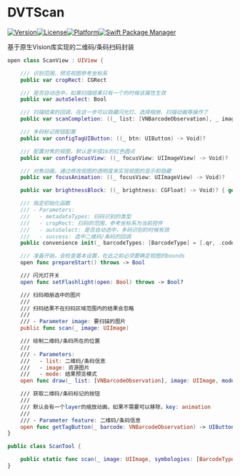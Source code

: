 # DVTScan

[![Version](https://img.shields.io/cocoapods/v/DVTScan.svg?style=flat)](https://cocoapods.org/pods/DVTScan)[![License](https://img.shields.io/cocoapods/l/DVTScan.svg?style=flat)](https://cocoapods.org/pods/DVTScan)[![Platform](https://img.shields.io/cocoapods/p/DVTScan.svg?style=flat)](https://cocoapods.org/pods/DVTScan)[![Swift Package Manager](https://rawgit.com/jlyonsmith/artwork/master/SwiftPackageManager/swiftpackagemanager-compatible.svg)](https://swift.org/package-manager/)

基于原生Vision库实现的二维码/条码扫码封装

```swift
open class ScanView : UIView {

    /// 识别范围，预览视图参考坐标系
    public var cropRect: CGRect

    /// 是否自动选中，如果扫描结果只有一个的时候该属性生效
    public var autoSelect: Bool

    /// 扫描结束的回调，在这一步可以隐藏闪光灯、选择相册、扫描动画等操作了
    public var scanCompletion: ((_ list: [VNBarcodeObservation], _ image: UIImage?) -> Void)?

    /// 多码标记按钮配置
    public var configTagUIButton: ((_ btn: UIButton) -> Void)?

    /// 配置对焦的视图，默认是半径16的红色圆点
    public var configFocusView: ((_ focusView: UIImageView) -> Void)?

    /// 对焦动画，通过修改视图的透明度来实现视图的显示和隐藏
    public var focusAnimation: ((_ focusView: UIImageView) -> Void)?

    public var brightnessBlock: ((_ brightness: CGFloat) -> Void)? { get set }

    /// 指定初始化函数
    /// - Parameters:
    ///   - metadataTypes: 扫码识别的类型
    ///   - cropRect: 扫码的范围，参考坐标系为当前控件
    ///   - autoSelect: 是否自动选中，多码识别的时候有效
    ///   - success: 选中二维码/条码的回调
    public convenience init(_ barcodeTypes: [BarcodeType] = [.qr, .code128], cropRect: CGRect = .zero, autoSelect: Bool = true, success: @escaping (_ result: String?) -> Void)

    /// 准备开始，会检查基本设置，在此之前必须要确定视图的bounds
    open func prepareStart() throws -> Bool

    /// 闪光灯开关
    open func setFlashlight(open: Bool) throws -> Bool?

    /// 扫码相册选中的图片
    ///
    /// 扫码结果不在扫码区域范围内的结果会忽略
    ///
    /// - Parameter image: 要扫描的图片
    public func scan(_ image: UIImage)

    /// 绘制二维码/条码所在的位置
    ///
    /// - Parameters:
    ///   - list: 二维码/条码信息
    ///   - image: 资源图片
    ///   - mode: 结果预览模式
    open func draw(_ list: [VNBarcodeObservation], image: UIImage, mode: UIView.ContentMode = .scaleAspectFill)

    /// 获取二维码/条码标记的按钮
    ///
    /// 默认会有一个layer的缩放动画，如果不需要可以移除，key: animation
    ///
    /// - Parameter feature: 二维码/条码信息
    open func getTagButton(_ barcode: VNBarcodeObservation) -> UIButton
}

public class ScanTool {

    public static func scan(_ image: UIImage, symbologies: [BarcodeType] = [.code128, .qr], completion: @escaping (_ result: [VNBarcodeObservation]?) -> Void)
}

```
